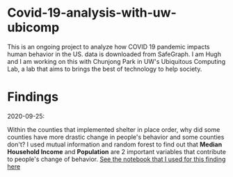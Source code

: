 # Covid-19-analysis-with-uw-ubicomp
This is an ongoing project to analyze how COVID 19 pandemic impacts human behavior in the US. data is downloaded from SafeGraph. I am Hugh and I am working on this with Chunjong Park in UW's Ubiquitous Computing Lab, a lab that aims to brings the best of technology to help society. 
# Findings
2020-09-25:

Within the counties that implemented shelter in place order, why did some counties have more drastic change in people's behavior and some counties don't? I used mutual information and random forest to find out that **Median Household Income** and **Population** are 2 important variables that contribute to people's change of behavior. [See the notebook that I used for this finding here](https://github.com/wenjunsun/Covid-19-analysis-with-uw-ubicomp/blob/master/2020-09/what_make_people_change_behavior.ipynb)
